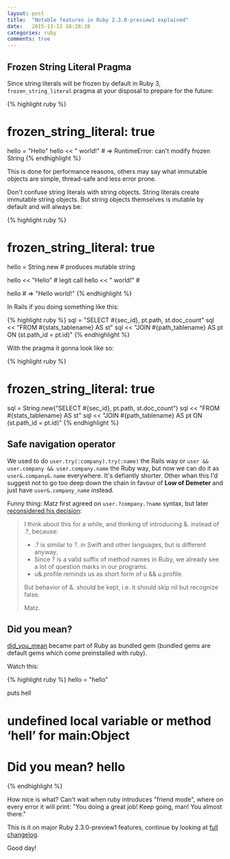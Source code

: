 ```yaml
---
layout: post
title:  "Notable features in Ruby 2.3.0-preview1 explained"
date:   2015-11-12 16:28:38
categories: ruby
comments: true
---
```


## Frozen String Literal Pragma

Since string literals will be frozen by default in Ruby 3, `frozen_string_literal` pragma at your disposal to prepare for the future:

{% highlight ruby %}
# frozen_string_literal: true

hello = "Hello"
hello << " world!" # => RuntimeError: can't modify frozen String
{% endhighlight %}

This is done for performance reasons, others may say what immutable objects are simple, thread-safe and less error prone.

Don't confuse string literals with string objects. String literals create immutable string objects. But string objects themselves is mutable by default and will always be:

{% highlight ruby %}
# frozen_string_literal: true

hello = String.new   # produces mutable string

hello << "Hello"     # legit call
hello << " world!"   #

hello # => "Hello world!"
{% endhighlight %}

In Rails if you doing something like this:

{% highlight ruby %}
sql =  "SELECT #{sec_id}, pt.path, st.doc_count"
sql << "FROM #{stats_tablename} AS st"
sql << "JOIN #{path_tablename} AS pt ON (st.path_id = pt.id)"
{% endhighlight %}

With the pragma it gonna look like so:

{% highlight ruby %}
# frozen_string_literal: true

sql = String.new("SELECT #{sec_id}, pt.path, st.doc_count")
sql << "FROM #{stats_tablename} AS st"
sql << "JOIN #{path_tablename} AS pt ON (st.path_id = pt.id)"
{% endhighlight %}

## Safe navigation operator

We used to do `user.try(:company).try(:name)` the Rails way or `user && user.company && user.company.name` the Ruby way, but now we can do it as `user&.company&.name` everywhere. It's defiantly shorter. Other whan this I'd suggest not to go too deep down the chain in favour of **Low of Demeter** and just have `user&.company_name` instead.

Funny thing: Matz first agreed on `user.?company.?name` syntax, but later [reconsidered his decision](https://bugs.ruby-lang.org/issues/11537#note-42):

> I think about this for a while, and thinking of introducing &. instead of .?, because:
> 
> - .? is similar to ?. in Swift and other languages, but is different anyway.
> - Since ? is a valid suffix of method names in Ruby, we already see a lot of question marks in our programs.
> - u&.profile reminds us as short form of u && u.profile.
>
> But behavior of &. should be kept, i.e. it should skip nil but recognize false.
> 
> Matz.

## Did you mean?

[did_you_mean](https://github.com/yuki24/did_you_mean) became part of Ruby as bundled gem (bundled gems are default gems which come preinstalled with ruby).

Watch this:

{% highlight ruby %}
hello = "hello"

puts hell

# undefined local variable or method ‘hell’ for main:Object
#
# Did you mean? hello

{% endhighlight %}

How nice is what? Can't wait when ruby introduces "friend mode", where on every error it will print: "You doing a great job! Keep going, man! You almost there."

This is it on major Ruby 2.3.0-preview1 features, continue by looking at [full changelog](https://github.com/ruby/ruby/blob/8d9e36000747bb650d169d44dd812bfc7e360bd5/ChangeLog).

Good day!